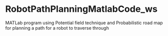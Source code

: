 # RobotPathPlanningMatlabCode_ws
MATLab program using Potential field technique and Probabilistic road map for planning a path for a robot to traverse through
